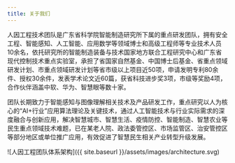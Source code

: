 ```yaml
---
title: 关于我们
---
```


人因工程技术团队是广东省科学院智能制造研究所下属的重点研发团队，拥有安全工程、智能感知、人工智能、应用数学等领域博士和高级工程师等专业技术人员10余名，依托研究所的智能制造装备与技术国家地方联合工程研究中心和广东省现代控制技术重点实验室，承担了省国家自然基金、中国博士后基金、省重点领域研发计划、市重点领域研发计划等省市级以上项目近50项，申请发明专利80余件、授权30余件，发表学术论文近60篇，获省科技进步奖3项，市级等奖励4项，合作伙伴涵盖中软、华为、智慧眼等数十家。

团队长期致力于智能感知与图像理解相关技术及产品研发工作，重点研究以人为核心的“AI+行业”应用算法理论及关键技术，通过人工智能技术与行业实际需求的深度融合与创新应用，解决智慧城市、智慧生活、疫情防控、智能制造、智慧农业等民生重点领域技术难题，已在某老人院、政法委管控区、市场监管区、治安管控区等部分地区或单位推广应用，有效促进了智慧民生相关产业转型升级发展。

![人因工程团队体系架构]({{ site.baseurl }}/assets/images/architecture.svg)
